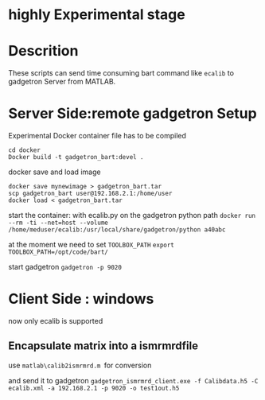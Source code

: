 # highly Experimental stage

# Descrition
These scripts can send time consuming bart command like `ecalib` to gadgetron Server from MATLAB.

# Server Side:remote gadgetron Setup
 Experimental Docker container file has to be compiled

 ```
 cd docker
 Docker build -t gadgetron_bart:devel .
 ```
docker  save and load image
```
docker save mynewimage > gadgetron_bart.tar 
scp gadgetron_bart user@192.168.2.1:/home/user
docker load < gadgetron_bart.tar
```


start the container: 
with ecalib.py on the gadgetron python path
`docker run --rm -ti --net=host --volume /home/meduser/ecalib:/usr/local/share/gadgetron/python a40abc`

at the moment we need to set `TOOLBOX_PATH`
`export TOOLBOX_PATH=/opt/code/bart/`

start gadgetron
`gadgetron -p 9020`

# Client Side : windows
now only ecalib is supported
## Encapsulate matrix into a ismrmrdfile 
use `matlab\calib2ismrmrd.m `for conversion

and send it to gadgetron
`gadgetron_ismrmrd_client.exe -f Calibdata.h5 -C ecalib.xml -a 192.168.2.1 -p 9020 -o test1out.h5`



